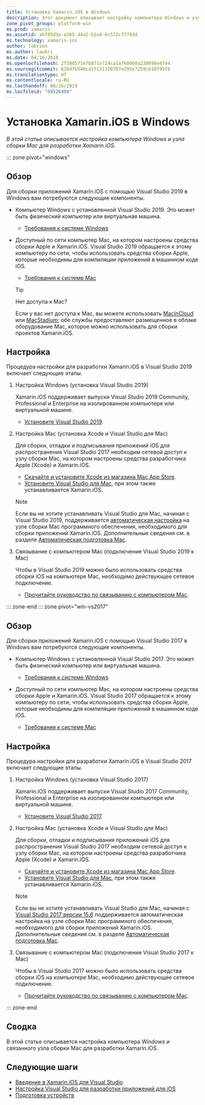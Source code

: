 ```yaml
---
title: Установка Xamarin.iOS в Windows
description: Этот документ описывает настройку компьютера Windows и узла сборки Mac, а также сопряжение Windows с Mac для разработки Xamarin.iOS.
zone_pivot_groups: platform-win
ms.prod: xamarin
ms.assetid: abf85d3e-a365-44a2-b1a4-6c572c7f76dd
ms.technology: xamarin-ios
author: lobrien
ms.author: laobri
ms.date: 04/16/2018
ms.openlocfilehash: 2f580571e7b871e724ca1a760060a238098e4f44
ms.sourcegitcommit: 6264fb540ca1f131328707e295e7259cb10f95fb
ms.translationtype: HT
ms.contentlocale: ru-RU
ms.lasthandoff: 08/16/2019
ms.locfileid: "69526498"
---
```

# <a name="installing-xamarinios-on-windows"></a>Установка Xamarin.iOS в Windows

_В этой статье описывается настройка компьютера Windows и узла сборки Mac для разработки Xamarin.iOS._

::: zone pivot="windows"

## <a name="overview"></a>Обзор

Для сборки приложений Xamarin.iOS с помощью Visual Studio 2019 в Windows вам потребуются следующие компоненты.

- Компьютер Windows с установленной Visual Studio 2019. Это может быть физический компьютер или виртуальная машина.

  - [Требования к системе Windows](~/cross-platform/get-started/requirements.md#windows-requirements)

- Доступный по сети компьютер Mac, на котором настроены средства сборки Apple и Xamarin.iOS. Visual Studio 2019 обращается к этому компьютеру по сети, чтобы использовать средства сборки Apple, которые необходимы для компиляции приложений в машинном коде iOS.

  - [Требования к системе Mac](~/cross-platform/get-started/requirements.md#macos-requirements)

  > [!TIP]
  > Нет доступа к Mac?
  >
  > Если у вас нет доступа к Mac, вы можете использовать [MacinCloud](https://www.macincloud.com/pages/visual-studio-mac.html) или [MacStadium](https://www.macstadium.com/); обе службы предоставляют размещенное в облаке оборудование Mac, которое можно использовать для сборки проектов Xamarin.iOS.

## <a name="setup"></a>Настройка

Процедура настройки для разработки Xamarin.iOS в Visual Studio 2019 включает следующие этапы.

1. Настройка Windows (установка Visual Studio 2019)

    Xamarin.iOS поддерживает выпуски Visual Studio 2019 Community, Professional и Enterprise на изолированном компьютере или виртуальной машине.

    - [Установите Visual Studio 2019](~/get-started/installation/windows.md).

2. Настройка Mac (установка Xcode и Visual Studio для Mac)

    Для сборки, отладки и подписывания приложений iOS для распространения Visual Studio 2017 необходим сетевой доступ к узлу сборки Mac, на котором настроены средства разработчика Apple (Xcode) и Xamarin.iOS.

    - [Скачайте и установите Xcode из магазина Mac App Store](https://itunes.apple.com/us/app/xcode/id497799835?mt=12). 
    - [Установите Visual Studio для Mac](https://docs.microsoft.com/visualstudio/mac/installation), при этом также устанавливается Xamarin.iOS.

    > [!NOTE]
    > Если вы не хотите устанавливать Visual Studio для Mac, начиная с Visual Studio 2019, поддерживается [автоматическая настройка](https://docs.microsoft.com/visualstudio/releasenotes/vs2017-relnotes#automatic-macos-provisioning) на узле сборки Mac программного обеспечения, необходимого для сборки приложений Xamarin.iOS. Дополнительные сведения см. в разделе [Автоматическая подготовка Mac](~/ios/get-started/installation/windows/connecting-to-mac/index.md#automatic-mac-provisioning).

3. Связывание с компьютером Mac (подключение Visual Studio 2019 к Mac)

    Чтобы в Visual Studio 2019 можно было использовать средства сборки iOS на компьютере Mac, необходимо действующее сетевое подключение.

    - [Прочитайте руководство по связыванию с компьютером Mac](~/ios/get-started/installation/windows/connecting-to-mac/index.md).

::: zone-end
::: zone pivot="win-vs2017"

## <a name="overview"></a>Обзор

Для сборки приложений Xamarin.iOS с помощью Visual Studio 2017 в Windows вам потребуются следующие компоненты.

- Компьютер Windows с установленной Visual Studio 2017. Это может быть физический компьютер или виртуальная машина.
    - [Требования к системе Windows](~/cross-platform/get-started/requirements.md#windows-requirements)
    
- Доступный по сети компьютер Mac, на котором настроены средства сборки Apple и Xamarin.iOS. Visual Studio 2017 обращается к этому компьютеру по сети, чтобы использовать средства сборки Apple, которые необходимы для компиляции приложений в машинном коде iOS. 
    - [Требования к системе Mac](~/cross-platform/get-started/requirements.md#macos-requirements)

## <a name="setup"></a>Настройка

Процедура настройки для разработки Xamarin.iOS в Visual Studio 2017 включает следующие этапы.

1. Настройка Windows (установка Visual Studio 2017)

    Xamarin.iOS поддерживает выпуски Visual Studio 2017 Community, Professional и Enterprise на изолированном компьютере или виртуальной машине.
    
    - [Установите Visual Studio 2017](~/get-started/installation/windows.md).

2. Настройка Mac (установка Xcode и Visual Studio для Mac)

    Для сборки, отладки и подписывания приложений iOS для распространения Visual Studio 2017 необходим сетевой доступ к узлу сборки Mac, на котором настроены средства разработчика Apple (Xcode) и Xamarin.iOS.

    - [Скачайте и установите Xcode из магазина Mac App Store](https://itunes.apple.com/us/app/xcode/id497799835?mt=12). 
    - [Установите Visual Studio для Mac](https://docs.microsoft.com/visualstudio/mac/installation), при этом также устанавливается Xamarin.iOS.

    > [!NOTE]
    > Если вы не хотите устанавливать Visual Studio для Mac, начиная с [Visual Studio 2017 версии 15.6](https://docs.microsoft.com/visualstudio/releasenotes/vs2017-relnotes#automatic-macos-provisioning) поддерживается автоматическая настройка на узле сборки Mac программного обеспечения, необходимого для сборки приложений Xamarin.iOS. Дополнительные сведения см. в разделе [Автоматическая подготовка Mac](~/ios/get-started/installation/windows/connecting-to-mac/index.md#automatic-mac-provisioning).

3. Связывание с компьютером Mac (подключение Visual Studio 2017 к Mac)

    Чтобы в Visual Studio 2017 можно было использовать средства сборки iOS на компьютере Mac, необходимо действующее сетевое подключение.

    - [Прочитайте руководство по связыванию с компьютером Mac](~/ios/get-started/installation/windows/connecting-to-mac/index.md).

::: zone-end

## <a name="summary"></a>Сводка

В этой статье описывается настройка компьютера Windows и связанного узла сборки Mac для разработки Xamarin.iOS.

## <a name="next-steps"></a>Следующие шаги

- [Введение в Xamarin.iOS для Visual Studio](introduction-to-xamarin-ios-for-visual-studio.md)
- [Настройка Visual Studio для разработки приложений для iOS](config-options.md)
- [Подготовка устройств](~/ios/get-started/installation/device-provisioning/index.md)
